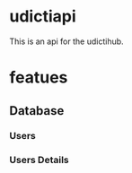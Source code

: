 # udictiapi
This is an api for the udictihub.

# featues 
## Database
### Users 
### Users Details
  
